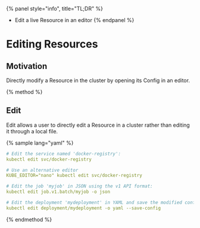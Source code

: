 {% panel style="info", title="TL;DR" %}
- Edit a live Resource in an editor
{% endpanel %}

# Editing Resources

## Motivation

Directly modify a Resource in the cluster by opening its Config in an editor.

{% method %}
## Edit

Edit allows a user to directly edit a Resource in a cluster rather than
editing it through a local file.

{% sample lang="yaml" %}

```yaml
# Edit the service named 'docker-registry':
kubectl edit svc/docker-registry
```

```yaml
# Use an alternative editor
KUBE_EDITOR="nano" kubectl edit svc/docker-registry
```

```yaml
# Edit the job 'myjob' in JSON using the v1 API format:
kubectl edit job.v1.batch/myjob -o json
```

```yaml
# Edit the deployment 'mydeployment' in YAML and save the modified config in its annotation:
kubectl edit deployment/mydeployment -o yaml --save-config
```

{% endmethod %}

